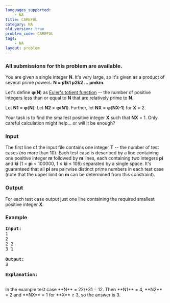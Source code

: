 ```yaml
---
languages_supported:
    - NA
title: CAREFUL
category: NA
old_version: true
problem_code: CAREFUL
tags:
    - NA
layout: problem
---
```

###  All submissions for this problem are available. 

You are given a single integer **N**. It's very large, so it's given as a product of several prime powers: **N = p1k1 p2k2 ... pmkm**.

Let's define **φ**(**N**) as [Euler's totient function](http://en.wikipedia.org/wiki/Euler%27s_totient_function) -- the number of positive integers less than or equal to **N** that are relatively prime to **N**.

Let **N1** = **φ**(**N**). Let **N2** = **φ**(**N1**). Further, let **NX** = **φ**(**NX-1**) for **X** > 2.

Your task is to find the smallest positive integer **X** such that **NX** = 1. Only careful calculation might help... or will it be enough?

### Input

The first line of the input file contains one integer **T** -- the number of test cases (no more than 10). Each test case is described by a line containing one positive integer **m** followed by **m** lines, each containing two integers **pi** and **ki** (1 < **pi** < 100000, 1 ≤ **ki** ≤ 109) separated by a single space. It's guaranteed that all **pi** are pairwise distinct prime numbers in each test case (note that the upper limit on **m** can be determined from this constraint).

### Output

For each test case output just one line containing the required smallest positive integer **X**.

### Example

<pre><b>Input:</b>
1
2
2 2
3 1

<b>Output:</b>
3

<b>Explanation:</b>

</pre>In the example test case **N** = 22\*31 = 12. Then **N1** = 4, **N2** = 2 and **NX** = 1 for **X** ≥ 3, so the answer is 3.